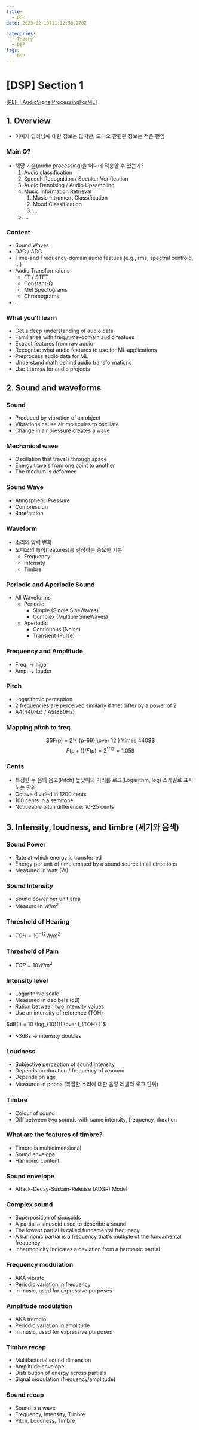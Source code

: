```yaml
---
title:
  - DSP
date: 2023-02-19T11:12:58.270Z

categories:
  - Theory
  - DSP
tags:
  - DSP
---
```


# [DSP] Section 1
[[REF | AudioSignalProcessingForML]](https://github.com/musikalkemist/AudioSignalProcessingForML)
## 1. Overview
- 이미지 딥러닝에 대한 정보는 많지만, 오디오 관련된 정보는 적은 편임

### Main Q?
- 해당 기술(audio processing)을 어디에 적용할 수 있는가?
  1. Audio classification
  2. Speech Recognition / Speaker Verification
  3. Audio Denoising / Audio Upsampling
  4. Music Information Retrieval
     1. Music Intrument Classification
     2. Mood Classification
     3. ...
  5. ...

### Content
- Sound Waves
- DAC / ADC
- Time-and Frequency-domain audio featues (e.g., rms, spectral centroid, ...)
- Audio Transformaions
  - FT / STFT
  - Constant-Q
  - Mel Spectograms
  - Chromograms
- ...

### What you'll learn
- Get a deep understanding of audio data
- Familiarise with freq./time-domain audio featues
- Extract features from raw audio
- Recognise what audio features to use for ML applications
- Preprocess audio data for ML
- Understand math behind audio transformations
- Use `librosa` for audio projects

## 2. Sound and waveforms

### Sound
- Produced by vibration of an object
- Vibrations cause air molecules to oscillate
- Change in air pressure creates a wave

### Mechanical wave
- Oscillation that travels through space
- Energy travels from one point to another
- The medium is deformed

### Sound Wave
- Atmospheric Pressure
- Compression
- Rarefaction

### Waveform
- 소리의 압력 변화
- 오디오의 특징(features)를 결정하는 중요한 기본
  - Frequency
  - Intensity
  - Timbre

### Periodic and Aperiodic Sound
- All Waveforms
  - Periodic
    - Simple (Single SineWaves)
    - Complex (Multiple SineWaves)
  - Aperiodic
    - Continuous (Noise)
    - Transient (Pulse)

### Frequency and Amplitude
- Freq. -> higer
- Amp. -> louder

### Pitch
- Logarithmic perception
- 2 frequencies are perceived similarly if thet differ by a power of 2
- A4(440Hz) / A5(880Hz)

### Mapping pitch to freq.
$$F(p) = 2^{ {p-69} \over 12 } \times 440$$
$$F(p+1)/F(p) = 2^{1/12} = 1.059$$

### Cents
- 특정한 두 음의 음고(Pitch) 높낮이의 거리를 로그(Logarithm, log) 스케일로 표시하는 단위
- Octave divided in 1200 cents
- 100 cents in a semitone
- Noticeable pitch difference: 10-25 cents

## 3. Intensity, loudness, and timbre (세기와 음색)
### Sound Power
- Rate at which energy is transferred
- Energy per unit of time emitted by a sound source in all directions
- Measured in watt (W)

### Sound Intensity
- Sound power per unit area
- Measurd in $W/m^2$

### Threshold of Hearing
- $TOH = 10^{-12}W/m^2$

### Threshold of Pain
- $TOP = 10W/m^2$

### Intensity level
- Logarithmic scale
- Measured in decibels (dB)
- Ration between two intensity values
- Use an intensity of reference (TOH)

$dB(I) = 10 \log_{10}({I \over I_{TOH} })$
- ~3dBs -> intensity doubles

### Loudness
- Subjective perception of sound intensity
- Depends on duration / frequency of a sound
- Depends on age
- Measured in phons (복잡한 소리에 대한 음량 레벨의 로그 단위)

### Timbre
- Colour of sound
- Diff between two sounds with same intensity, frequency, duration

### What are the features of timbre?
- Timbre is multidimensional
- Sound envelope
- Harmonic content

### Sound envelope
- Attack-Decay-Sustain-Release (ADSR) Model

### Complex sound
- Superposition of sinusoids
- A partial a sinusoid used to describe a sound
- The lowest partial is called fundamental frequnecy
- A harmonic partial is a frequency that's multiple of the fundamental frequency
- Inharmonicity indicates a deviation from a harmonic partial

### Frequency modulation
- AKA vibrato
- Periodic variation in frequency
- In music, used for expressive purposes

### Amplitude modulation
- AKA tremolo
- Periodic variation in amplitude
- In music, used for expressive purposes

### Timbre recap
- Multifactorial sound dimension
- Amplitude envelope
- Distribution of energy across partials
- Signal modulation (frequency/amplitude)

### Sound recap
- Sound is a wave
- Frequency, Intensity, Timbre
- Pitch, Loudness, Timbre
